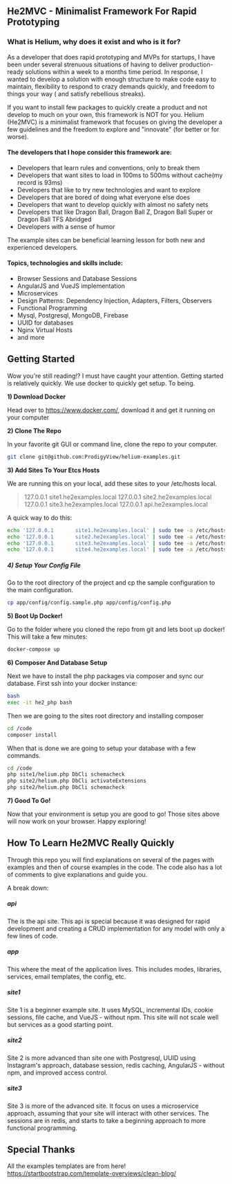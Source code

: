 ## He2MVC - Minimalist Framework For Rapid Prototyping
### What is Helium, why does it exist and who is it for?

As a  developer that does rapid prototyping and MVPs for startups, I have been under several strenuous situations of having to deliver production-ready solutions within a week to a months time period. In response, I wanted to develop a solution with enough structure to make code easy to maintain, flexibility to respond to crazy demands quickly, and freedom to things your way ( and satisfy rebellious streaks).

If you want to install few packages to quickly create a product and not develop to much on your own, this framework is NOT for you. Helium (He2MVC) is a minimalist framework that focuses on giving the developer a few guidelines and the freedom to explore and "innovate" (for better or for worse). 

#### The developers that I hope consider this framework are:
- Developers that learn rules and conventions, only to break them
- Developers that want sites to load in 100ms to 500ms without cache(my record is 93ms)
- Developers that like to try new technologies and want to explore
- Developers that are bored of doing what everyone else does
- Developers that want to develop quickly with almost no safety nets
- Developers that like Dragon Ball, Dragon Ball Z, Dragon Ball Super or Dragon Ball TFS Abridged
- Developers with a sense of humor

The example sites can be beneficial learning lesson for both new and experienced developers.
#### Topics, technologies and skills include:
- Browser Sessions and Database Sessions
- AngularJS and VueJS implementation
- Microservices
- Design Patterns: Dependency Injection, Adapters, Filters, Observers
- Functional Programming
- Mysql, Postgresql, MongoDB, Firebase
- UUID for databases
- Nginx Virtual Hosts
- and more

## Getting Started
Wow you're still reading!? I must have caught your attention. Getting started is relatively quickly. We use docker to quickly get setup. To being.

**1) Download Docker**

Head over to https://www.docker.com/, download it and get it running on your computer

**2) Clone The Repo**

In your favorite git GUI or command line, clone the repo to your computer.
```bash
git clone git@github.com:ProdigyView/helium-examples.git
```

**3) Add Sites To Your Etcs Hosts**

We are running this on your local, add these sites to your /etc/hosts local.
> 127.0.0.1       site1.he2examples.local
127.0.0.1       site2.he2examples.local
127.0.0.1       site3.he2examples.local
127.0.0.1       api.he2examples.local

A quick way to do this:
```bash
echo '127.0.0.1       site1.he2examples.local' | sudo tee -a /etc/hosts
echo '127.0.0.1       site2.he2examples.local' | sudo tee -a /etc/hosts
echo '127.0.0.1       site3.he2examples.local' | sudo tee -a /etc/hosts
echo '127.0.0.1       site4.he2examples.local' | sudo tee -a /etc/hosts
```

##### 4) Setup Your Config File

Go to the root directory of the project and cp the sample configuration to the main configuration.
```bash
cp app/config/config.sample.php app/config/config.php
```

**5) Boot Up Docker!**

Go to the folder where you cloned the repo from git and lets boot up docker! This will take a few minutes:
```bash
docker-compose up
```

**6) Composer And Database Setup**

Next we have to install the php packages via composer and sync our database. First ssh into your docker instance:
```bash
bash
exec -it he2_php bash
```
Then we are going to the sites root directory and installing composer
```bash
cd /code
composer install
```
When that is done we are going to setup your database with a few commands.
```bash
cd /code
php site1/helium.php DbCli schemacheck
php site2/helium.php DbCli activateExtensions
php site2/helium.php DbCli schemacheck
```

**7) Good To Go!**

Now that your environment is setup you are good to go! Those sites above will now work on your browser. Happy exploring!

## How To Learn He2MVC Really Quickly
Through this repo you will find explanations on several of the pages with examples and then of course examples in the code. The code also has a lot of comments to give explanations and guide you. 

A break down:

##### api
The is the api site. This api is special because it was designed for rapid development and creating a CRUD implementation for any model with only a few lines of code.

##### app
This where the meat of the application lives. This includes modes, libraries, services, email templates, the config, etc.

##### site1
Site 1 is a beginner example site. It uses MySQL, incremental IDs, cookie sessions, file cache, and VueJS - without npm. This site will not scale well but services as a good starting point.

##### site2
Site 2 is more advanced than site one with Postgresql, UUID using Instagram's approach, database session, redis caching, AngularJS - without npm, and improved access control.

##### site3
Site 3 is more of the advanced site. It focus on uses a microservice approach, assuming that your site will interact with other services. The sessions are in redis, and starts to take a beginning approach to more functional programming.

## Special Thanks
All the examples templates are from here!
https://startbootstrap.com/template-overviews/clean-blog/